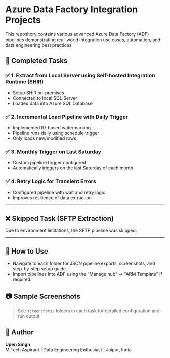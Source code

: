 # Azure Data Factory Integration Projects

This repository contains various advanced Azure Data Factory (ADF) pipelines demonstrating real-world integration use cases, automation, and data engineering best practices.

## 📌 Completed Tasks

### ✅ 1. Extract from Local Server using Self-hosted Integration Runtime (SHIR)
- Setup SHIR on-premises
- Connected to local SQL Server
- Loaded data into Azure SQL Database

### ✅ 2. Incremental Load Pipeline with Daily Trigger
- Implemented ID-based watermarking
- Pipeline runs daily using schedule trigger
- Only loads new/modified rows

### ✅ 3. Monthly Trigger on Last Saturday
- Custom pipeline trigger configured
- Automatically triggers on the last Saturday of each month

### ✅ 4. Retry Logic for Transient Errors
- Configured pipeline with wait and retry logic
- Improves resilience of data extraction

---

## ❌ Skipped Task (SFTP Extraction)
Due to environment limitations, the SFTP pipeline was skipped.

---

## 🧠 How to Use
- Navigate to each folder for JSON pipeline exports, screenshots, and step-by-step setup guide.
- Import pipelines into ADF using the "Manage hub" → "ARM Template" if required.

## 📷 Sample Screenshots
> See `screenshots/` folders in each task for detailed configuration and run output.

## 📅 Author
**Upen Singh**  
M.Tech Aspirant | Data Engineering Enthusiast | Jaipur, India
